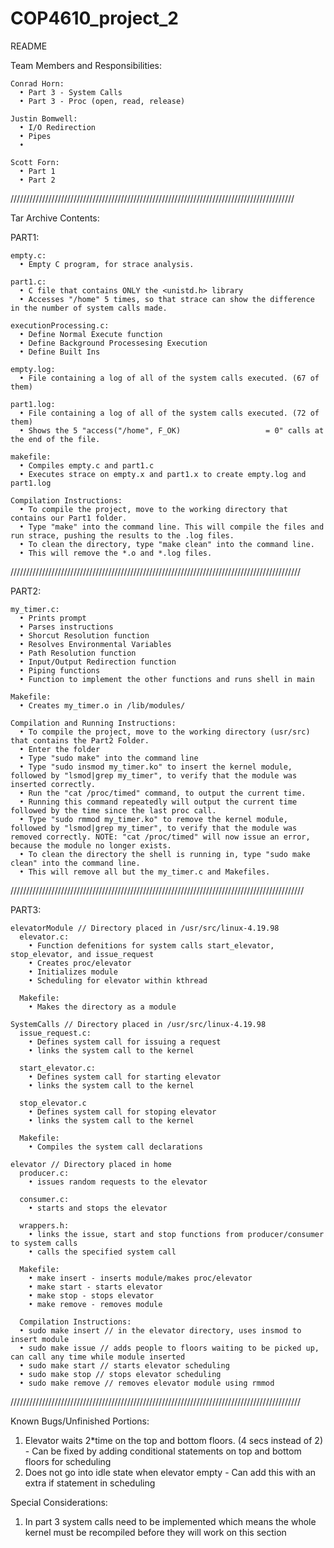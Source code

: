 # COP4610_project_2
README

Team Members and Responsibilities:
    
    Conrad Horn:
      • Part 3 - System Calls
      • Part 3 - Proc (open, read, release)
  
    Justin Bomwell:
      • I/O Redirection
      • Pipes
      • 

    Scott Forn:
      • Part 1
      • Part 2
  
  //////////////////////////////////////////////////////////////////////////////////////////

  
Tar Archive Contents:

  PART1:
    
    empty.c:  
      • Empty C program, for strace analysis.
  
    part1.c:
      • C file that contains ONLY the <unistd.h> library
      • Accesses "/home" 5 times, so that strace can show the difference in the number of system calls made.
  
    executionProcessing.c:
      • Define Normal Execute function
      • Define Background Processesing Execution
      • Define Built Ins
  
    empty.log:
      • File containing a log of all of the system calls executed. (67 of them)
  
    part1.log:
      • File containing a log of all of the system calls executed. (72 of them)
      • Shows the 5 "access("/home", F_OK)                   = 0" calls at the end of the file.
    
    makefile:
      • Compiles empty.c and part1.c
      • Executes strace on empty.x and part1.x to create empty.log and part1.log
      
    Compilation Instructions:
      • To compile the project, move to the working directory that contains our Part1 folder.
      • Type "make" into the command line. This will compile the files and run strace, pushing the results to the .log files. 
      • To clean the directory, type "make clean" into the command line.
      • This will remove the *.o and *.log files.
  
  
  ////////////////////////////////////////////////////////////////////////////////////////////
  
  
  PART2:
    
    my_timer.c:
      • Prints prompt
      • Parses instructions
      • Shorcut Resolution function
      • Resolves Environmental Variables
      • Path Resolution function
      • Input/Output Redirection function
      • Piping functions
      • Function to implement the other functions and runs shell in main
  
    Makefile:
      • Creates my_timer.o in /lib/modules/

    Compilation and Running Instructions:
      • To compile the project, move to the working directory (usr/src) that contains the Part2 Folder.
      • Enter the folder
      • Type "sudo make" into the command line
      • Type "sudo insmod my_timer.ko" to insert the kernel module, followed by "lsmod|grep my_timer", to verify that the module was inserted correctly.
      • Run the "cat /proc/timed" command, to output the current time.
      • Running this command repeatedly will output the current time followed by the time since the last proc call.
      • Type "sudo rmmod my_timer.ko" to remove the kernel module, followed by "lsmod|grep my_timer", to verify that the module was removed correctly. NOTE: "cat /proc/timed" will now issue an error, because the module no longer exists.
      • To clean the directory the shell is running in, type "sudo make clean" into the command line.
      • This will remove all but the my_timer.c and Makefiles.
  
  
  /////////////////////////////////////////////////////////////////////////////////////////////
  
  
  PART3:
  
    elevatorModule // Directory placed in /usr/src/linux-4.19.98
      elevator.c:
        • Function defenitions for system calls start_elevator, stop_elevator, and issue_request
        • Creates proc/elevator 
        • Initializes module
        • Scheduling for elevator within kthread
  
      Makefile:
        • Makes the directory as a module
  
    SystemCalls // Directory placed in /usr/src/linux-4.19.98    
      issue_request.c:
        • Defines system call for issuing a request
        • links the system call to the kernel
        
      start_elevator.c:
        • Defines system call for starting elevator
        • links the system call to the kernel
        
      stop_elevator.c
        • Defines system call for stoping elevator
        • links the system call to the kernel
        
      Makefile: 
        • Compiles the system call declarations
        
    elevator // Directory placed in home
      producer.c:
        • issues random requests to the elevator
        
      consumer.c:
        • starts and stops the elevator
        
      wrappers.h:
        • links the issue, start and stop functions from producer/consumer to system calls
        • calls the specified system call
        
      Makefile:
        • make insert - inserts module/makes proc/elevator
        • make start - starts elevator
        • make stop - stops elevator
        • make remove - removes module
        
      Compilation Instructions:
      • sudo make insert // in the elevator directory, uses insmod to insert module
      • sudo make issue // adds people to floors waiting to be picked up, can call any time while module inserted
      • sudo make start // starts elevator scheduling
      • sudo make stop // stops elevator scheduling
      • sudo make remove // removes elevator module using rmmod
      
  
  ////////////////////////////////////////////////////////////////////////////////////////////
    
    
Known Bugs/Unfinished Portions: 
  1. Elevator waits 2*time on the top and bottom floors. (4 secs instead of 2)
    - Can be fixed by adding conditional statements on top and bottom floors for scheduling
  2. Does not go into idle state when elevator empty
    - Can add this with an extra if statement in scheduling 

Special Considerations: 
  1. In part 3 system calls need to be implemented which means the whole kernel must be recompiled before they will work on this section
